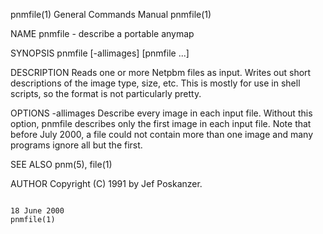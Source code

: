 pnmfile(1)                                                                              General Commands Manual                                                                             pnmfile(1)

NAME
       pnmfile - describe a portable anymap

SYNOPSIS
       pnmfile [-allimages] [pnmfile ...]

DESCRIPTION
       Reads one or more Netpbm files as input.  Writes out short descriptions of the image type, size, etc.  This is mostly for use in shell scripts, so the format is not particularly pretty.

OPTIONS
       -allimages
              Describe  every  image  in  each input file.  Without this option, pnmfile describes only the first image in each input file.  Note that before July 2000, a file could not contain more
              than one image and many programs ignore all but the first.

SEE ALSO
       pnm(5), file(1)

AUTHOR
       Copyright (C) 1991 by Jef Poskanzer.

                                                                                             18 June 2000                                                                                   pnmfile(1)
